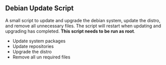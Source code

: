 ## Debian Update Script

A small script to update and upgrade the debian system, update the distro, and remove all unnecessary files. The script will restart when updating and upgrading has completed. **This script needs to be run as root**. 

* Update system packages
* Update repositories
* Upgrade the distro
* Remove all un required files



